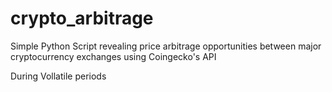 # crypto_arbitrage
Simple Python Script revealing price arbitrage opportunities between major cryptocurrency exchanges using Coingecko's API

During Vollatile periods 
